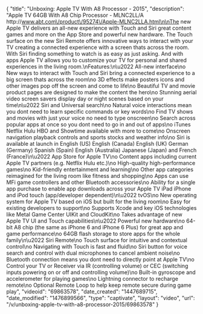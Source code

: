 {
    "title": "Unboxing: Apple TV With A8 Processor - 2015",
    "description": "Apple TV 64GB With A8 Chip Processor - MLNC2LL\/A http:\/\/www.abt.com\/product\/95274\/Apple-MLNC2LLA.html\n\nThe new Apple TV delivers an all-new experience with Touch and Siri great content games and more on the App Store and powerful new hardware. The Touch surface on the new Siri Remote offers innovative ways to interact with your TV creating a connected experience with a screen thats across the room. With Siri finding something to watch is as easy as just asking. And with apps Apple TV allows you to customize your TV for personal and shared experiences in the living room.\nFeatures:\n\u2022 All-new interface\no New ways to interact with Touch and Siri bring a connected experience to a big screen thats across the room\no 3D effects make posters icons and other images pop off the screen and come to life\no Beautiful TV and movie product pages are designed to make the content the hero\no Stunning aerial video screen savers display day or night scenes based on your time\n\u2022 Siri and Universal search\no Natural voice interactions mean you dont need to learn specific commands or key words\no Find TV shows and movies with just your voice no need to type onscreen\no Search across popular apps at once so you dont need to go in and out of apps\no iTunes Netflix Hulu HBO and Showtime available with more to come\no Onscreen navigation playback controls and sports stocks and weather info\no Siri is available at launch in English (US) English (Canada) English (UK) German (Germany) Spanish (Spain) English (Australia) Japanese (Japan) and French (France)\n\u2022 App Store for Apple TV\no Content apps including current Apple TV partners (e.g. Netflix Hulu etc.)\no High-quality high-performance games\no Kid-friendly entertainment and learning\no Other app categories reimagined for the living room like fitness and shopping\no Apps can use MFi game controllers and other Bluetooth accessories\no Ability for a single app purchase to enable app downloads across your Apple TV iPad iPhone and iPod touch (app\/developer dependent)\n\u2022 tvOS\no New operating system for Apple TV based on iOS but built for the living room\no Easy for existing developers to support\no Supports Xcode and key iOS technologies like Metal Game Center UIKit and CloudKit\no Takes advantage of new Apple TV UI and Touch capabilities\n\u2022 Powerful new hardware\no 64-bit A8 chip (the same as iPhone 6 and iPhone 6 Plus) for great app and game performance\no 64GB flash storage to store apps for the whole family\n\u2022 Siri Remote\no Touch surface for intuitive and contextual control\no Navigating with Touch is fast and fluid\no Siri button for voice search and control with dual microphones to cancel ambient noise\no Bluetooth connection means you dont need to directly point at Apple TV\no Control your TV or Receiver via IR (controlling volume) or CEC (switching inputs powering on or off and controlling volume)\no Built-in gyroscope and accelerometer for playing games\no Lightning connector to recharge remote\no Optional Remote Loop to help keep remote secure during game play",
    "videoid": "69863578",
    "date_created": "1447689715",
    "date_modified": "1476899566",
    "type": "captivate",
    "layout": "video",
    "url": "\/v\/unboxing-apple-tv-with-a8-processor-2015\/69863578"
}